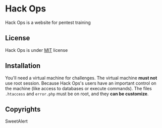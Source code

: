 # Hack Ops
Hack Ops is a website for pentest training

## License
Hack Ops is under [MIT](https://choosealicense.com/licenses/mit/) license

## Installation
You'll need a virtual machine for challenges.
The virtual machine **must not** use root session. Because Hack Ops's users have an important control on the machine (like access to databases or execute commands).
The files `.htaccess` and `error.php` must be on root, and they __can be customize__.

## Copyrights
SweetAlert
